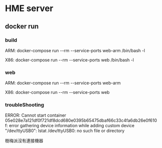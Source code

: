 HME server
==========

docker run
----------

### build

ARM: docker-compose run --rm --service-ports web-arm /bin/bash -l

X86: docker-compose run --rm --service-ports web /bin/bash -l

### web

ARM: docker-compose run --rm --service-ports web-arm

X86: docker-compose run --rm --service-ports web



### troubleShooting

ERROR: Cannot start container 05e028e7a121df0f721df8dcd680e0395b65475dbaf66c33c4fa6db26e0f610f: error gathering device information while adding custom device "/dev/ttyUSB0": lstat /dev/ttyUSB0: no such file or directory

樹梅派沒有連接機器
